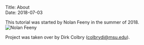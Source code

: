 Title: About  
Date: 2018-07-03

This tutorial was started by Nolan Feeny in the summer of 2018.  
![Nolan Feeny]({attach}../images/Feeny_Nolan.JPG)

Project was taken over by Dirk Colbry (colbrydi@msu.edu). 

